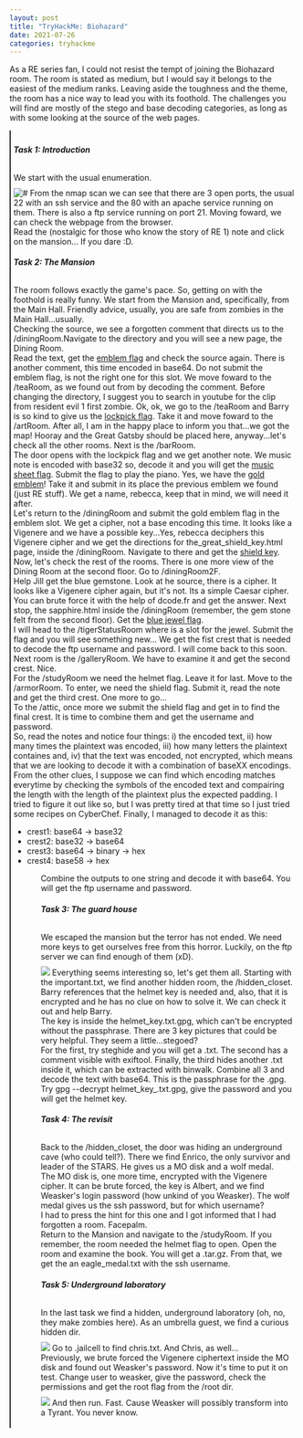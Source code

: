 ```yaml
---
layout: post
title: "TryHackMe: Biohazard"
date: 2021-07-26
categories: tryhackme
---
```


As a RE series fan, I could not resist the tempt of joining the Biohazard room. The room is stated as medium, but I would say it belongs to the easiest of the medium ranks. Leaving aside the toughness and the theme, the room has a nice way to lead
you with its foothold. The challenges you will find are mostly of the stego and base decoding categories, as long as with some looking at the source of the web pages.


<article style="margin-top: 2%; padding: 1%; border-left: 2px solid">
<h5><b>Task 1: Introduction</b></h5>
<p style="margin-top: 2rem">
We start with the usual enumeration.<br>
<img src="/securityegg/assets/images/tryhackme/biohazard/nmap_enum.jpg" alt="#" style="margin-top: 2%; max-width: 100%">
From the nmap scan we can see that there are 3 open ports, the usual 22 with an ssh service and the 80 with an apache service running on them. There is also a ftp service running on port 21. Moving foward, we can check the webpage from the browser.<br>
Read the (nostalgic for those who know the story of RE 1) note and click on the mansion... If you dare :D.
</p>
<h5><b>Task 2: The Mansion</b></h5>
<p style="margin-top: 2rem">
The room follows exactly the game's pace. So, getting on with the foothold is really funny. We start from the Mansion and, specifically, from the Main Hall. Friendly advice, usually, you are safe from zombies in the Main Hall...usually. <br>
Checking the source, we see a forgotten comment that directs us to the /diningRoom.Navigate to the directory and you will see a new page, the Dining Room.<br>
Read the text, get the <u>emblem flag</u> and check the source again. There is another comment, this time encoded in base64. Do not submit the emblem flag, is not the right one for this slot. We move foward to the /teaRoom, as we found out from by decoding the comment.
Before changing the directory, I suggest you to search in youtube for the clip from resident evil 1 first zombie. Ok, ok, we go to the /teaRoom and Barry is so kind to give us the <u>lockpick flag</u>. Take it and move foward to the /artRoom.
After all, I am in the happy place to inform you that...we got the map! Hooray and the Great Gatsby should be placed here, anyway...let's check all the other rooms. Next is the /barRoom.<br>
The door opens with the lockpick flag and we get another note. We music note is encoded with base32 so, decode it and you will get the <u>music sheet flag</u>. Submit the flag to play the piano.
Yes, we have the <u>gold emblem</u>! Take it and submit in its place the previous emblem we found (just RE stuff). We get a name, rebecca, keep that in mind, we will need it after.</br>
Let's return to the /diningRoom and submit the gold emblem flag in the emblem slot. We get a cipher, not a base encoding this time. It looks like a Vigenere and we have a possible key...Yes, rebecca deciphers this Vigenere cipher and we get the directions for the_great_shield_key.html page, inside the /diningRoom. Navigate to there and get the <u>shield key</u>.
Now, let's check the rest of the rooms. There is one more view of the Dining Room at the second floor. Go to /diningRoom2F.<br>
Help Jill get the blue gemstone. Look at he source, there is a cipher. It looks like a Vigenere cipher again, but it's not. Its a simple Caesar cipher. You can brute force it with the help of dcode.fr and get the answer. Next stop, the sapphire.html inside the /diningRoom (remember, the gem stone felt from the second floor). Get the <u>blue jewel flag</u>.<br>
I will head to the /tigerStatusRoom where is a slot for the jewel. Submit the flag and you will see something new... We get the fist crest that is needed to decode the ftp username and password. I will come back to this soon.<br>
Next room is the /galleryRoom. We have to examine it and get the second crest. Nice. <br>
For the /studyRoom we need the helmet flag. Leave it for last. Move to the /armorRoom. To enter, we need the shield flag. Submit it, read the note and get the third crest. One more to go...<br>
To the /attic, once more we submit the shield flag and get in to find the final crest. It is time to combine them and get the username and password.<br>
So, read the notes and notice four things: i) the encoded text, ii) how many times the plaintext was encoded, iii) how many letters the plaintext containes and, iv) that the text was encoded, not encrypted, which means that we are looking to decode it with a combination of baseXX encodings. From the other clues, I suppose we can find which encoding matches everytime by checking the symbols of the encoded text and compairing the length with the length of the plaintext plus the expected padding. I tried to figure it out like so, but I was pretty tired at that time so I just tried some recipes on CyberChef. Finally, I managed to decode it as this:
<ul>
<li>
crest1: base64 -> base32
</li>
<li>
crest2: base32 -> base64
</li>
<li>
crest3: base64 -> binary -> hex
</li>
<li>
crest4: base58 -> hex
</li>
<ul>
Combine the outputs to one string and decode it with base64. You will get the ftp username and password.
</p>
<h5><b>Task 3: The guard house</b></h5>
<p style="margin-top: 2rem">
We escaped the mansion but the terror has not ended. We need more keys to get ourselves free from this horror. Luckily, on the ftp server we can find enough of them (xD).<br>
<img src="/securityegg/assets/images/tryhackme/biohazard/ftp.jpg alt="#" style="margin-top: 2%; max-width: 100%">
Everything seems interesting so, let's get them all. Starting with the important.txt, we find another hidden room, the /hidden_closet. Barry references that the helmet key is needed and, also, that it is encrypted and he has no clue on how to solve it. We can check it out and help Barry.<br>
The key is inside the helmet_key.txt.gpg, which can't be encrypted without the passphrase. There are 3 key pictures that could be very helpful. They seem a little...stegoed?<br>
For the first, try steghide and you will get a .txt.
The second has a comment visible with exiftool.
Finally, the third hides another .txt inside it, which can be extracted with binwalk. Combine all 3 and decode the text with base64. This is the passphrase for the .gpg.<br>
Try gpg --decrypt helmet_key_.txt.gpg, give the password and you will get the helmet key.<br>
</p>
<h5><b>Task 4: The revisit</b></h5>
<p style="margin-top: 2rem">
Back to the /hidden_closet, the door was hiding an underground cave (who could tell?). There we find Enrico, the only survivor and leader of the STARS. He gives us a MO disk and a wolf medal.<br>
The MO disk is, one more time, encrypted with the Vigenere cipher. It can be brute forced, the key is Albert, and we find Weasker's login password (how unkind of you Weasker). The wolf medal gives us the ssh password, but for which username?<br>
I had to press the hint for this one and I got informed that I had forgotten a room. Facepalm.<br>
Return to the Mansion and navigate to the /studyRoom. If you remember, the room needed the helmet flag to open. Open the room and examine the book. You will get a .tar.gz. From that, we get the an eagle_medal.txt with the ssh username.
</p>
<h5><b>Task 5: Underground laboratory</b></h5>
<p style="margin-top: 2rem">
In the last task we find a hidden, underground laboratory (oh, no, they make zombies here). As an umbrella guest, we find a curious hidden dir.<br>
<img src="/securityegg/assets/images/tryhackme/biohazard/ssh.jpg alt="#" style="margin-top: 2%; max-width: 100%">
Go to .jailcell to find chris.txt. And Chris, as well...<br>
Previously, we brute forced the Vigenere ciphertext inside the MO disk and found out Weasker's password. Now it's time to put it on test. Change user to weasker, give the password, check the permissions and get the root flag from the /root dir.<br>
<img src="/securityegg/assets/images/tryhackme/biohazard/ssh.jpg alt="#" style="margin-top: 2%; max-width: 100%"> 
And then run. Fast. Cause Weasker will possibly transform into a Tyrant. You never know.
</p>
</article>
